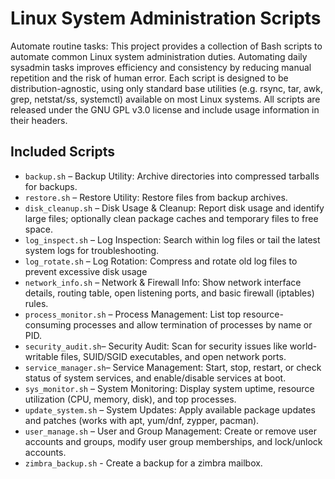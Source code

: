 # Linux System Administration Scripts

Automate routine tasks: This project provides a collection of Bash scripts to automate common Linux system administration duties. Automating daily sysadmin tasks improves efficiency and consistency by reducing manual repetition and the risk of human error. Each script is designed to be distribution-agnostic, using only standard base utilities (e.g. rsync, tar, awk, grep, netstat/ss, systemctl) available on most Linux systems. All scripts are released under the GNU GPL v3.0 license and include usage information in their headers.

## Included Scripts

- `backup.sh` – Backup Utility: Archive directories into compressed tarballs for backups.
- `restore.sh` – Restore Utility: Restore files from backup archives.
- `disk_cleanup.sh` – Disk Usage & Cleanup: Report disk usage and identify large files; optionally clean package caches and temporary files to free space.
- `log_inspect.sh` – Log Inspection: Search within log files or tail the latest system logs for troubleshooting.
- `log_rotate.sh` – Log Rotation: Compress and rotate old log files to prevent excessive disk usage
- `network_info.sh` – Network & Firewall Info: Show network interface details, routing table, open listening ports, and basic firewall (iptables) rules.
- `process_monitor.sh` – Process Management: List top resource-consuming processes and allow termination of processes by name or PID.
- `security_audit.sh`– Security Audit: Scan for security issues like world-writable files, SUID/SGID executables, and open network ports.
- `service_manager.sh`– Service Management: Start, stop, restart, or check status of system services, and enable/disable services at boot.
- `sys_monitor.sh` – System Monitoring: Display system uptime, resource utilization (CPU, memory, disk), and top processes.
- `update_system.sh` – System Updates: Apply available package updates and patches (works with apt, yum/dnf, zypper, pacman).
- `user_manage.sh`  – User and Group Management: Create or remove user accounts and groups, modify user group memberships, and lock/unlock accounts.
- `zimbra_backup.sh`  - Create a backup for a zimbra mailbox.
